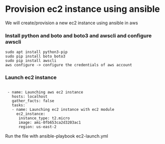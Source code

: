# Provision ec2 instance using ansible

We will create/provision a new ec2 instance using ansible in aws

### Install python and boto and boto3 and awscli and configure awscli

```
sudo apt install python3-pip
sudo pip install boto boto3
sudo pip install awscli
aws configure -> configure the credentials of aws account  

```

### Launch ec2 instance

```

 - name: Launching aws ec2 instance
   hosts: localhost
   gather_facts: false
   tasks:
   - name: Launching ec2 instance with ec2 module
     ec2_instance:
      instance_type: t2.micro
      image: ami-0fb653ca2d3203ac1
      region: us-east-2

```

Run the file with ansible-playbook ec2-launch.yml
